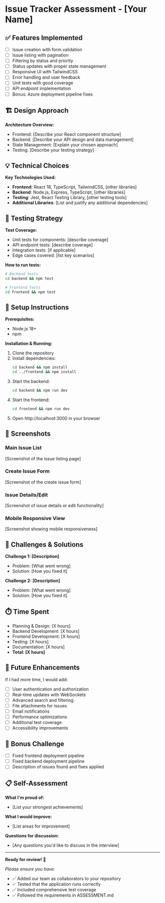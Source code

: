 # Issue Tracker Assessment - [Your Name]

## ✅ Features Implemented
- [ ] Issue creation with form validation
- [ ] Issue listing with pagination
- [ ] Filtering by status and priority
- [ ] Status updates with proper state management
- [ ] Responsive UI with TailwindCSS
- [ ] Error handling and user feedback
- [ ] Unit tests with good coverage
- [ ] API endpoint implementation
- [ ] Bonus: Azure deployment pipeline fixes

## 🏗️ Design Approach
<!-- Explain your overall architecture and design decisions -->

**Architecture Overview:**
- Frontend: [Describe your React component structure]
- Backend: [Describe your API design and data management]
- State Management: [Explain your chosen approach]
- Testing: [Describe your testing strategy]

## 💡 Technical Choices
<!-- Justify your technology and library choices -->

**Key Technologies Used:**
- **Frontend**: React 18, TypeScript, TailwindCSS, [other libraries]
- **Backend**: Node.js, Express, TypeScript, [other libraries]
- **Testing**: Jest, React Testing Library, [other testing tools]
- **Additional Libraries**: [List and justify any additional dependencies]

## 🧪 Testing Strategy
<!-- Describe how you approached testing and what you tested -->

**Test Coverage:**
- Unit tests for components: [describe coverage]
- API endpoint tests: [describe coverage]
- Integration tests: [if applicable]
- Edge cases covered: [list key scenarios]

**How to run tests:**
```bash
# Backend tests
cd backend && npm test

# Frontend tests
cd frontend && npm test
```

## 🚀 Setup Instructions
<!-- Clear steps for running and testing your code -->

**Prerequisites:**
- Node.js 18+
- npm

**Installation & Running:**
1. Clone the repository
2. Install dependencies:
   ```bash
   cd backend && npm install
   cd ../frontend && npm install
   ```
3. Start the backend:
   ```bash
   cd backend && npm run dev
   ```
4. Start the frontend:
   ```bash
   cd frontend && npm run dev
   ```
5. Open http://localhost:3000 in your browser

## 📸 Screenshots
<!-- Include screenshots of your working application -->

### Main Issue List
[Screenshot of the issue listing page]

### Create Issue Form
[Screenshot of the create issue form]

### Issue Details/Edit
[Screenshot of issue details or edit functionality]

### Mobile Responsive View
[Screenshot showing mobile responsiveness]

## 🔧 Challenges & Solutions
<!-- Describe any obstacles you encountered and how you solved them -->

**Challenge 1: [Description]**
- Problem: [What went wrong]
- Solution: [How you fixed it]

**Challenge 2: [Description]**
- Problem: [What went wrong]
- Solution: [How you fixed it]

## ⏱️ Time Spent
<!-- Approximate time spent on different parts of the assessment -->

- Planning & Design: [X hours]
- Backend Development: [X hours]
- Frontend Development: [X hours]
- Testing: [X hours]
- Documentation: [X hours]
- **Total: [X hours]**

## 🔮 Future Enhancements
<!-- What you would improve or add given more time -->

If I had more time, I would add:
- [ ] User authentication and authorization
- [ ] Real-time updates with WebSockets
- [ ] Advanced search and filtering
- [ ] File attachments for issues
- [ ] Email notifications
- [ ] Performance optimizations
- [ ] Additional test coverage
- [ ] Accessibility improvements

## 🎯 Bonus Challenge
<!-- If you attempted the Azure deployment pipeline fixes -->

- [ ] Fixed frontend deployment pipeline
- [ ] Fixed backend deployment pipeline
- [ ] Description of issues found and fixes applied

## 📋 Self-Assessment
<!-- Honest assessment of your work -->

**What I'm proud of:**
- [List your strongest achievements]

**What I would improve:**
- [List areas for improvement]

**Questions for discussion:**
- [Any questions you'd like to discuss in the interview]

---

**Ready for review!** 🎉

*Please ensure you have:*
- ✅ Added our team as collaborators to your repository
- ✅ Tested that the application runs correctly
- ✅ Included comprehensive test coverage
- ✅ Followed the requirements in ASSESSMENT.md
